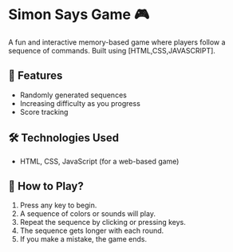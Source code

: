 # Simon Says Game 🎮

A fun and interactive memory-based game where players follow a sequence of commands. Built using [HTML,CSS,JAVASCRIPT].

## 🚀 Features
- Randomly generated sequences
- Increasing difficulty as you progress
- Score tracking

## 🛠️ Technologies Used
- HTML, CSS, JavaScript (for a web-based game)

## 📜 How to Play?
1. Press any key to begin.
2. A sequence of colors or sounds will play.
3. Repeat the sequence by clicking or pressing keys.
4. The sequence gets longer with each round.
5. If you make a mistake, the game ends.



